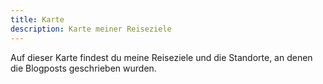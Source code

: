 ```yaml
---
title: Karte
description: Karte meiner Reiseziele
---
```


Auf dieser Karte findest du meine Reiseziele und die Standorte, an denen die Blogposts geschrieben wurden.
